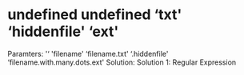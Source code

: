 # undefined  undefined  ‘txt'  ‘hiddenfile'  ‘ext'

Paramters: '‘ 'filename'  ‘filename.txt'  ‘.hiddenfile'  ‘filename.with.many.dots.ext'
Solution: Solution 1: Regular Expression
